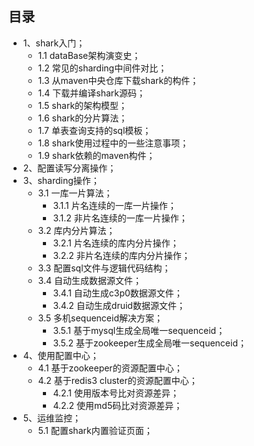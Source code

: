 ## 目录
- 1、shark入门；<br>
   - 1.1 dataBase架构演变史；<br>
   - 1.2 常见的sharding中间件对比；<br>
   - 1.3 从maven中央仓库下载shark的构件；<br>
   - 1.4 下载并编译shark源码；<br>
   - 1.5 shark的架构模型；<br>
   - 1.6 shark的分片算法；<br>
   - 1.7 单表查询支持的sql模板；<br>
   - 1.8 shark使用过程中的一些注意事项；<br>
   - 1.9 shark依赖的maven构件；<br>
- 2、配置读写分离操作；<br>
- 3、sharding操作；<br>
   - 3.1 一库一片算法；<br>
       - 3.1.1 片名连续的一库一片操作；<br>
       - 3.1.2 非片名连续的一库一片操作；<br>
   - 3.2 库内分片算法；<br>
       - 3.2.1 片名连续的库内分片操作；<br>
       - 3.2.2 非片名连续的库内分片操作；<br>
   - 3.3 配置sql文件与逻辑代码结构；<br>
   - 3.4 自动生成数据源文件；<br>
       - 3.4.1 自动生成c3p0数据源文件；<br>
       - 3.4.2 自动生成druid数据源文件；<br>
   - 3.5 多机sequenceid解决方案；<br>
       - 3.5.1 基于mysql生成全局唯一sequenceid；<br>
       - 3.5.2 基于zookeeper生成全局唯一sequenceid；<br>
- 4、使用配置中心；<br>
   - 4.1 基于zookeeper的资源配置中心；<br>
   - 4.2 基于redis3 cluster的资源配置中心；<br>
       - 4.2.1 使用版本号比对资源差异；<br>
       - 4.2.2 使用md5码比对资源差异；<br>
- 5、运维监控；<br>
   - 5.1 配置shark内置验证页面；<br>